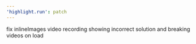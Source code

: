 ```yaml
---
'highlight.run': patch
---
```


fix inlineImages video recording showing incorrect solution and breaking videos on load
